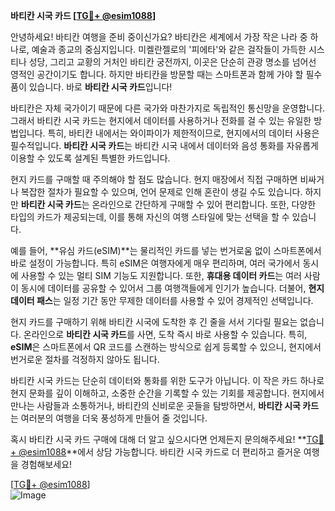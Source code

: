**바티칸 시국 카드 [[TG💪+ @esim1088](https://t.me/s/esim1088)]**

안녕하세요! 바티칸 여행을 준비 중이신가요? 바티칸은 세계에서 가장 작은 나라 중 하나로, 예술과 종교의 중심지입니다. 미켈란젤로의 '피에타'와 같은 걸작들이 가득한 시스티나 성당, 그리고 교황의 거처인 바티칸 궁전까지, 이곳은 단순히 관광 명소를 넘어선 영적인 공간이기도 합니다. 하지만 바티칸을 방문할 때는 스마트폰과 함께 가야 할 필수품이 있습니다. 바로 **바티칸 시국 카드**입니다!

바티칸은 자체 국가이기 때문에 다른 국가와 마찬가지로 독립적인 통신망을 운영합니다. 그래서 바티칸 시국 카드는 현지에서 데이터를 사용하거나 전화를 걸 수 있는 유일한 방법입니다. 특히, 바티칸 내에서는 와이파이가 제한적이므로, 현지에서의 데이터 사용은 필수적입니다. **바티칸 시국 카드**는 바티칸 시국 내에서 데이터와 음성 통화를 자유롭게 이용할 수 있도록 설계된 특별한 카드입니다.

현지 카드를 구매할 때 주의해야 할 점도 많습니다. 현지 매장에서 직접 구매하면 비싸거나 복잡한 절차가 필요할 수 있으며, 언어 문제로 인해 혼란이 생길 수도 있습니다. 하지만 **바티칸 시국 카드**는 온라인으로 간단하게 구매할 수 있어 편리합니다. 또한, 다양한 타입의 카드가 제공되는데, 이를 통해 자신의 여행 스타일에 맞는 선택을 할 수 있습니다.

예를 들어, **유심 카드(eSIM)**는 물리적인 카드를 넣는 번거로움 없이 스마트폰에서 바로 설정이 가능합니다. 특히 eSIM은 여행자에게 매우 편리하며, 여러 국가에서 동시에 사용할 수 있는 멀티 SIM 기능도 지원합니다. 또한, **휴대용 데이터 카드**는 여러 사람이 동시에 데이터를 공유할 수 있어서 그룹 여행객들에게 인기가 높습니다. 더불어, **현지 데이터 패스**는 일정 기간 동안 무제한 데이터를 사용할 수 있어 경제적인 선택입니다.

현지 카드를 구매하기 위해 바티칸 시국에 도착한 후 긴 줄을 서서 기다릴 필요는 없습니다. 온라인으로 **바티칸 시국 카드**를 사면, 도착 즉시 바로 사용할 수 있습니다. 특히, **eSIM**은 스마트폰에서 QR 코드를 스캔하는 방식으로 쉽게 등록할 수 있으니, 현지에서 번거로운 절차를 걱정하지 않아도 됩니다.

바티칸 시국 카드는 단순히 데이터와 통화를 위한 도구가 아닙니다. 이 작은 카드 하나로 현지 문화를 깊이 이해하고, 소중한 순간을 기록할 수 있는 기회를 제공합니다. 현지에서 만나는 사람들과 소통하거나, 바티칸의 신비로운 곳들을 탐방하면서, **바티칸 시국 카드**는 여러분의 여행을 더욱 풍성하게 만들어 줄 것입니다.

혹시 바티칸 시국 카드 구매에 대해 더 알고 싶으시다면 언제든지 문의해주세요! **[TG💪+ @esim1088](https://t.me/s/esim1088)**에서 상담 가능합니다. 바티칸 시국 카드로 더 편리하고 즐거운 여행을 경험해보세요!

[[TG💪+ @esim1088](https://t.me/s/esim1088)]  
![Image](https://i.postimg.cc/Y0z9fWf4/image.png)